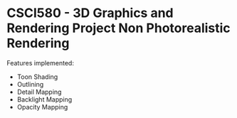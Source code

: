 # CSCI580 - 3D Graphics and Rendering Project Non Photorealistic Rendering

Features implemented:
- Toon Shading
- Outlining
- Detail Mapping
- Backlight Mapping
- Opacity Mapping
